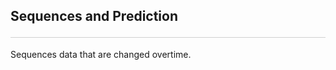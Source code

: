 <style>hr{opacity: 20%; height: 1px!important; margin-bottom:0px!important</style>


## Sequences and Prediction <hr>
Sequences data that are changed overtime.

